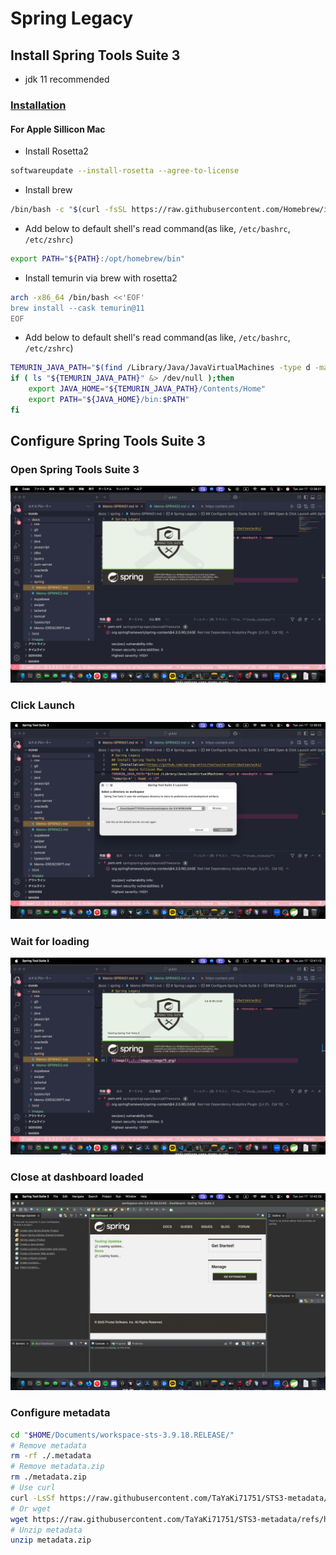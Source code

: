 # Spring Legacy
## Install Spring Tools Suite 3
- jdk 11 recommended
### [Installation](https://github.com/spring-attic/toolsuite-distribution/wiki/Spring-Tool-Suite-3)

#### For Apple Sillicon Mac
- Install Rosetta2
```bash
softwareupdate --install-rosetta --agree-to-license
```
- Install brew
```bash
/bin/bash -c "$(curl -fsSL https://raw.githubusercontent.com/Homebrew/install/HEAD/install.sh)"
```
- Add below to default shell's read command(as like, `/etc/bashrc`, `/etc/zshrc`)
```bash
export PATH="${PATH}:/opt/homebrew/bin"
```
- Install temurin via brew with rosetta2
```bash
arch -x86_64 /bin/bash <<'EOF'
brew install --cask temurin@11
EOF
```
- Add below to default shell's read command(as like, `/etc/bashrc`, `/etc/zshrc`)
```bash
TEMURIN_JAVA_PATH="$(find /Library/Java/JavaVirtualMachines -type d -maxdepth 1 -name 'temurin-*' | head -n 1)"
if ( ls "${TEMURIN_JAVA_PATH}" &> /dev/null );then
	export JAVA_HOME="${TEMURIN_JAVA_PATH}/Contents/Home"
	export PATH="${JAVA_HOME}/bin:$PATH"
fi
```
## Configure Spring Tools Suite 3
### Open Spring Tools Suite 3
![image](../../images/image74.png)
### Click Launch
![image](../../images/image75.png)
### Wait for loading
![image](../../images/image76.png)
### Close at dashboard loaded
![image](../../images/image77.png)
### Configure metadata
```bash
cd "$HOME/Documents/workspace-sts-3.9.18.RELEASE/"
# Remove metadata
rm -rf ./.metadata
# Remove metadata.zip
rm ./metadata.zip
# Use curl
curl -LsSf https://raw.githubusercontent.com/TaYaKi71751/STS3-metadata/refs/heads/main/metadata.zip -o metadata.zip
# Or wget
wget https://raw.githubusercontent.com/TaYaKi71751/STS3-metadata/refs/heads/main/metadata.zip
# Unzip metadata
unzip metadata.zip
```